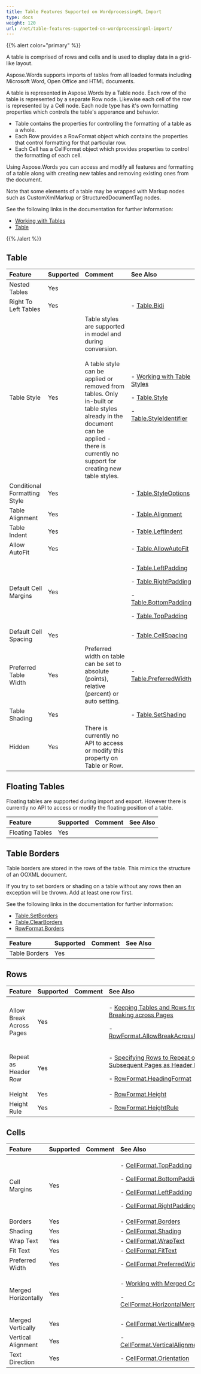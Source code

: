 ```yaml
---
title: Table Features Supported on WordprocessingML Import
type: docs
weight: 120
url: /net/table-features-supported-on-wordprocessingml-import/
---
```


{{% alert color="primary" %}} 

A table is comprised of rows and cells and is used to display data in a grid-like layout.

Aspose.Words supports imports of tables from all loaded formats including Microsoft Word, Open Office and HTML documents.

A table is represented in Aspose.Words by a Table node. Each row of the table is represented by a separate Row node. Likewise each cell of the row is represented by a Cell node. Each node type has it's own formatting properties which controls the table's apperance and behavior.

- Table contains the properties for controlling the formatting of a table as a whole.
- Each Row provides a RowFormat object which contains the properties that control formatting for that particular row.
- Each Cell has a CellFormat object which provides properties to control the formatting of each cell.

Using Aspose.Words you can access and modify all features and formatting of a table along with creating new tables and removing existing ones from the document.

Note that some elements of a table may be wrapped with Markup nodes such as CustomXmlMarkup or StructuredDocumentTag nodes.

See the following links in the documentation for further information:

- [Working with Tables](/pages/createpage.action?spaceKey=wordsnet&title=Working+with+Tables+old&linkCreation=true&fromPageId=2595915)
- [Table](http://www.aspose.com/documentation/.net-components/aspose.words-for-.net/aspose.words.tables.table.html)

{{% /alert %}} 
## **Table**

|**Feature**|**Supported**|**Comment**|**See Also**|
| :- | :- | :- | :- |
|Nested Tables |Yes | | |
|Right To Left Tables |Yes | |- [Table.Bidi](http://www.aspose.com/documentation/.net-components/aspose.words-for-.net/aspose.words.tables.table.bidi.html)|
|Table Style |Yes |Table styles are supported in model and during conversion. <br><br>A table style can be applied or removed from tables. Only in-built or table styles already in the document can be applied - there is currently no support for creating new table styles. |<p>- [Working with Table Styles]() </p><p>- [Table.Style](http://www.aspose.com/documentation/.net-components/aspose.words-for-.net/aspose.words.tables.table.style.html) </p><p>- [Table.StyleIdentifier](http://www.aspose.com/documentation/.net-components/aspose.words-for-.net/aspose.words.tables.table.styleidentifier.html)</p>|
|Conditional Formatting Style |Yes | |- [Table.StyleOptions](http://www.aspose.com/documentation/.net-components/aspose.words-for-.net/aspose.words.tables.table.styleoptions.html)|
|Table Alignment |Yes | |- [Table.Alignment](http://www.aspose.com/documentation/.net-components/aspose.words-for-.net/aspose.words.tables.table.alignment.html)|
|Table Indent |Yes | |- [Table.LeftIndent](http://www.aspose.com/documentation/.net-components/aspose.words-for-.net/aspose.words.tables.table.leftindent.html)|
|Allow AutoFit |Yes | |- [Table.AllowAutoFit](http://www.aspose.com/documentation/.net-components/aspose.words-for-.net/aspose.words.tables.table.allowautofit.html)|
|Default Cell Margins |Yes | |<p>- [Table.LeftPadding](http://www.aspose.com/documentation/.net-components/aspose.words-for-.net/aspose.words.tables.table.leftpadding.html) </p><p>- [Table.RightPadding](http://www.aspose.com/documentation/.net-components/aspose.words-for-.net/aspose.words.tables.table.rightpadding.html) </p><p>- [Table.BottomPadding](http://www.aspose.com/documentation/.net-components/aspose.words-for-.net/aspose.words.tables.table.bottompadding.html) </p><p>- [Table.TopPadding](http://www.aspose.com/documentation/.net-components/aspose.words-for-.net/aspose.words.tables.table.toppadding.html)</p>|
|Default Cell Spacing |Yes | |- [Table.CellSpacing](http://www.aspose.com/documentation/.net-components/aspose.words-for-.net/aspose.words.tables.table.cellspacing.html)|
|Preferred Table Width |Yes |Preferred width on table can be set to absolute (points), relative (percent) or auto setting. |- [Table.PreferredWidth](http://www.aspose.com/documentation/.net-components/aspose.words-for-.net/aspose.words.tables.table.preferredwidth.html)|
|Table Shading |Yes | |- [Table.SetShading](http://www.aspose.com/documentation/.net-components/aspose.words-for-.net/aspose.words.tables.table.setshading.html)|
|Hidden |Yes |There is currently no API to access or modify this property on Table or Row. | |
## **Floating Tables**
Floating tables are supported during import and export. However there is currently no API to access or modify the floating position of a table.

|**Feature**|**Supported**|**Comment**|**See Also**|
| :- | :- | :- | :- |
|Floating Tables |Yes | | |
## **Table Borders**
Table borders are stored in the rows of the table. This mimics the structure of an OOXML document.

If you try to set borders or shading on a table without any rows then an exception will be thrown. Add at least one row first.

See the following links in the documentation for further information:

- [Table.SetBorders](http://www.aspose.com/documentation/.net-components/aspose.words-for-.net/aspose.words.tables.table.setborders.html)
- [Table.ClearBorders](http://www.aspose.com/documentation/.net-components/aspose.words-for-.net/aspose.words.tables.table.clearborders.html)
- [RowFormat.Borders](http://www.aspose.com/documentation/.net-components/aspose.words-for-.net/aspose.words.tables.rowformat.borders.html)

|**Feature**|**Supported**|**Comment**|**See Also**|
| :- | :- | :- | :- |
|Table Borders |Yes | | |
## **Rows**

|**Feature**|**Supported**|**Comment**|**See Also**|
| :- | :- | :- | :- |
|Allow Break Across Pages |Yes | |<p>- [Keeping Tables and Rows from Breaking across Pages]() </p><p>- [RowFormat.AllowBreakAcrossPages](http://www.aspose.com/documentation/.net-components/aspose.words-for-.net/aspose.words.tables.rowformat.allowbreakacrosspages.html)</p>|
|Repeat as Header Row |Yes | |<p>- [Specifying Rows to Repeat on Subsequent Pages as Header Rows]() </p><p>- [RowFormat.HeadingFormat](http://www.aspose.com/documentation/.net-components/aspose.words-for-.net/aspose.words.tables.rowformat.headingformat.html)</p>|
|Height |Yes | |- [RowFormat.Height](http://www.aspose.com/documentation/.net-components/aspose.words-for-.net/aspose.words.tables.rowformat.height.html)|
|Height Rule |Yes | |- [RowFormat.HeightRule](http://www.aspose.com/documentation/.net-components/aspose.words-for-.net/aspose.words.tables.rowformat.heightrule.html)|
## **Cells**

|**Feature**|**Supported**|**Comment**|**See Also**|
| :- | :- | :- | :- |
|Cell Margins |Yes | |<p>- [CellFormat.TopPadding](http://www.aspose.com/documentation/.net-components/aspose.words-for-.net/aspose.words.tables.cellformat.toppadding.html) </p><p>- [CellFormat.BottomPadding](http://www.aspose.com/documentation/.net-components/aspose.words-for-.net/aspose.words.tables.cellformat.bottompadding.html) </p><p>- [CellFormat.LeftPadding](http://www.aspose.com/documentation/.net-components/aspose.words-for-.net/aspose.words.tables.cellformat.leftpadding.html) </p><p>- [CellFormat.RightPadding](http://www.aspose.com/documentation/.net-components/aspose.words-for-.net/aspose.words.tables.cellformat.rightpadding.html)</p>|
|Borders |Yes | |- [CellFormat.Borders](http://www.aspose.com/documentation/.net-components/aspose.words-for-.net/aspose.words.tables.cellformat.borders.html)|
|Shading |Yes | |- [CellFormat.Shading](http://www.aspose.com/documentation/.net-components/aspose.words-for-.net/aspose.words.tables.cellformat.shading.html)|
|Wrap Text |Yes | |- [CellFormat.WrapText](http://www.aspose.com/documentation/.net-components/aspose.words-for-.net/aspose.words.tables.cellformat.wraptext.html)|
|Fit Text |Yes | |- [CellFormat.FitText](http://www.aspose.com/documentation/.net-components/aspose.words-for-.net/aspose.words.tables.cellformat.fittext.html)|
|Preferred Width |Yes | |- [CellFormat.PreferredWidth](http://www.aspose.com/documentation/.net-components/aspose.words-for-.net/aspose.words.tables.cellformat.preferredwidth.html)|
|Merged Horizontally |Yes | |<p>- [Working with Merged Cells]() </p><p>- [CellFormat.HorizontalMerge](http://www.aspose.com/documentation/.net-components/aspose.words-for-.net/aspose.words.tables.cellformat.horizontalmerge.html)</p>|
|Merged Vertically |Yes | |- [CellFormat.VerticalMerge](http://www.aspose.com/documentation/.net-components/aspose.words-for-.net/aspose.words.tables.cellformat.verticalmerge.html)|
|Vertical Alignment |Yes | |- [CellFormat.VerticalAlignment](http://www.aspose.com/documentation/.net-components/aspose.words-for-.net/aspose.words.tables.cellformat.verticalalignment.html)|
|Text Direction |Yes | |- [CellFormat.Orientation](http://www.aspose.com/documentation/.net-components/aspose.words-for-.net/aspose.words.tables.cellformat.orientation.html)|

